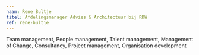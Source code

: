 ```yaml
---
naam: Rene Bultje
titel: Afdelingsmanager Advies & Architectuur bij RDW
ref: rene-bultje
---
```

Team management, People management, Talent management, Management of Change, Consultancy, Project management, Organisation development